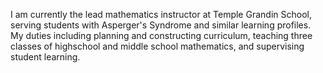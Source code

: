 I am currently the lead mathematics instructor at Temple Grandin School, serving students with Asperger's Syndrome and similar learning profiles. My duties including planning and constructing curriculum, teaching three classes of highschool and middle school mathematics, and supervising student learning.